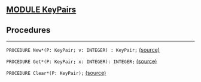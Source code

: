
## [MODULE KeyPairs](https://github.com/io-core/Attest/blob/main/KeyPairs.Mod)

## Procedures
---

`PROCEDURE New*(P: KeyPair; v: INTEGER) : KeyPair;` [(source)](https://github.com/io-core/Attest/blob/main/KeyPairs.Mod#L15)


`PROCEDURE Get*(P: KeyPair; x: INTEGER): INTEGER;` [(source)](https://github.com/io-core/Attest/blob/main/KeyPairs.Mod#L25)


`PROCEDURE Clear*(P: KeyPair);` [(source)](https://github.com/io-core/Attest/blob/main/KeyPairs.Mod#L36)

